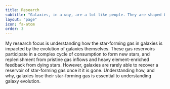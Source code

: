 ```yaml
---
title: Research
subtitle: "Galaxies, in a way, are a lot like people. They are shaped by the environment they grow in and their past experiences."
layout: "page"
icon: fa-atom
order: 3
---
```




<p> My research focus is understanding how the star-forming gas in galaxies is impacted by the evolution of galaxies themselves. These gas reservoirs participate in a complex cycle of consumption to form new stars, and replenishment from pristine gas inflows and heavy element-enriched feedback from dying stars. However, galaxies are rarely able to recover a reservoir of star-forming gas once it it is gone. Understanding how, and why, galaxies lose their star-forming gas is essential to understanding galaxy evolution. </p>

 
